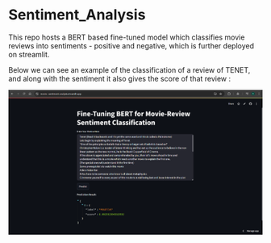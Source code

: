 # Sentiment_Analysis

This repo hosts a BERT based fine-tuned model which classifies movie reviews into sentiments - positive and negative, which is further deployed on streamlit.

Below we can see an example of the classification of a review of TENET, and along with the sentiment it also gives the score of that review :

![image alt](https://github.com/rishabh-vr/Sentiment_Analysis/blob/main/BERT-Streamlit.png?raw=true)

